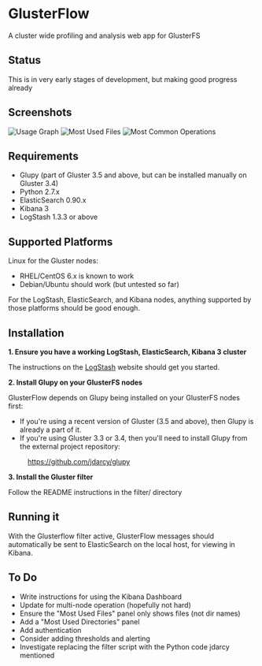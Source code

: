 GlusterFlow
===========

A cluster wide profiling and analysis web app for GlusterFS

Status
------

This is in very early stages of development, but making good progress already

Screenshots
-----------

![Usage Graph](https://github.com/justinclift/glusterflow/raw/master/screenshots/glusterflow_usage_graph.png "Usage Graph")
![Most Used Files](https://github.com/justinclift/glusterflow/raw/master/screenshots/glusterflow_most_used_files.png "Most Used Files")
![Most Common Operations](https://github.com/justinclift/glusterflow/raw/master/screenshots/glusterflow_common_operations.png "Most Common Operations")

Requirements
------------

* Glupy (part of Gluster 3.5 and above, but can be installed manually on Gluster 3.4)
* Python 2.7.x
* ElasticSearch 0.90.x
* Kibana 3
* LogStash 1.3.3 or above

Supported Platforms
-------------------

Linux for the Gluster nodes:
* RHEL/CentOS 6.x is known to work
* Debian/Ubuntu should work (but untested so far)

For the LogStash, ElasticSearch, and Kibana nodes, anything
supported by those platforms should be good enough.


Installation
------------

__1. Ensure you have a working LogStash, ElasticSearch, Kibana 3 cluster__

The instructions on the [LogStash](http://logstash.net) website should get you started.

__2. Install Glupy on your GlusterFS nodes__

GlusterFlow depends on Glupy being installed on your GlusterFS nodes first:

* If you're using a recent version of Gluster (3.5 and above), then Glupy is
already a part of it.
* If you're using Gluster 3.3 or 3.4, then you'll need to install Glupy from
the external project repository:

&nbsp; &nbsp; &nbsp; &nbsp; &nbsp; https://github.com/jdarcy/glupy

__3. Install the Gluster filter__

Follow the README instructions in the filter/ directory


Running it
----------

With the Glusterflow filter active, GlusterFlow messages should automatically
be sent to ElasticSearch on the local host, for viewing in Kibana.


To Do
-----

* Write instructions for using the Kibana Dashboard
* Update for multi-node operation (hopefully not hard)
* Ensure the "Most Used Files" panel only shows files (not dir names)
* Add a "Most Used Directories" panel
* Add authentication
* Consider adding thresholds and alerting
* Investigate replacing the filter script with the Python code jdarcy mentioned


